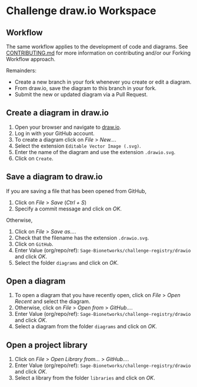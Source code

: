 # Challenge draw.io Workspace

## Workflow

The same workflow applies to the development of code and diagrams. See
[CONTRIBUTING.md](.github/CONTRIBUTING.md) for more information on contributing
and/or our Forking Workflow approach.

Remainders:

- Create a new branch in your fork whenever you create or edit a diagram.
- From draw.io, save the diagram to this branch in your fork.
- Submit the new or updated diagram via a Pull Request.

## Create a diagram in draw.io

1. Open your browser and navigate to [draw.io].
2. Log in with your GitHub account.
3. To create a diagram click on *File* > *New...*.
4. Select the extension `Editable Vector Image (.svg)`.
5. Enter the name of the diagram and use the extension `.drawio.svg`.
6. Click on `Create`.

## Save a diagram to draw.io

If you are saving a file that has been opened from GitHub,

1. Click on *File* > *Save* (*Ctrl + S*)
2. Specify a commit message and click on *OK*.

Otherwise,

1. Click on *File* > *Save as...*.
2. Check that the filename has the extension `.drawio.svg`.
3. Click on `GitHub`.
4. Enter Value (org/repo/ref): `Sage-Bionetworks/challenge-registry/drawio` and
   click *OK*.
5. Select the folder `diagrams` and click on *OK*.

## Open a diagram

1. To open a diagram that you have recently open, click on *File* > *Open
   Recent* and select the diagram.
2. Otherwise, click on *File* > *Open from* > *GitHub...*.
3. Enter Value (org/repo/ref): `Sage-Bionetworks/challenge-registry/drawio` and
   click *OK*.
4. Select a diagram from the folder `diagrams` and click on *OK*.

## Open a project library

1. Click on *File* > *Open Library from...* > *GitHub...*.
2. Enter Value (org/repo/ref): `Sage-Bionetworks/challenge-registry/drawio` and
   click *OK*.
3. Select a library from the folder `libraries` and click on *OK*.

<!-- Links -->

[draw.io]: http://draw.io
